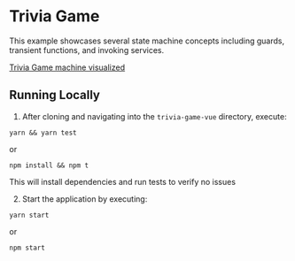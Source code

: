 # Trivia Game

This example showcases several state machine concepts including guards,
transient functions, and invoking services.

[Trivia Game machine visualized](https://xstate.js.org/viz/?gist=3abe97296e6d6cebcbda9c903d6da068)

## Running Locally

1. After cloning and navigating into the `trivia-game-vue` directory, execute:

```
yarn && yarn test
```

or

```
npm install && npm t
```

This will install dependencies and run tests to verify no issues

2. Start the application by executing:

```
yarn start
```

or

```
npm start
```
